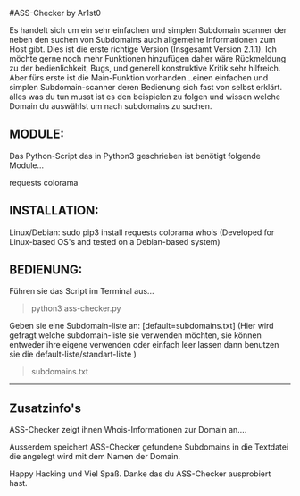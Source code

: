 #ASS-Checker by Ar1st0

Es handelt sich um ein sehr einfachen und simplen Subdomain scanner der neben den suchen von Subdomains auch allgemeine Informationen zum Host gibt.
Dies ist die erste richtige Version (Insgesamt Version 2.1.1). Ich möchte gerne noch mehr Funktionen hinzufügen daher wäre Rückmeldung zu
der bedienlichkeit, Bugs, und generell konstruktive Kritik sehr hilfreich.
Aber fürs erste ist die Main-Funktion vorhanden...einen einfachen und simplen Subdomain-scanner deren Bedienung sich fast von selbst erklärt. alles was du tun musst
ist es den beispielen zu folgen und wissen welche Domain du auswählst um nach subdomains zu suchen.

MODULE:
--------------------
Das Python-Script das in Python3 geschrieben ist benötigt folgende Module...

requests
colorama 

INSTALLATION:
--------------------

Linux/Debian: sudo pip3 install requests colorama whois
(Developed for Linux-based OS's and tested on a Debian-based system)

BEDIENUNG:
--------------------
Führen sie das Script im Terminal aus...
>python3 ass-checker.py 

Geben sie eine Subdomain-liste an: [default=subdomains.txt]  (Hier wird gefragt welche subdomain-liste sie verwenden möchten, sie können entweder ihre eigene verwenden oder einfach leer lassen dann benutzen sie die default-liste/standart-liste )             
>subdomains.txt

------------------------------------
Zusatzinfo's
----------------

ASS-Checker zeigt ihnen Whois-Informationen zur Domain an....

Ausserdem speichert ASS-Checker gefundene Subdomains in die Textdatei die angelegt wird mit dem Namen der Domain.

Happy Hacking und Viel Spaß. Danke das du ASS-Checker ausprobiert hast.
